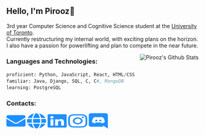 ## Hello, I'm Pirooz🖤

3rd year Computer Science and Cognitive Science student at the [University of Toronto](https://www.utoronto.ca/).  
Currently restructuring my internal world, with exciting plans on the horizon.  
I also have a passion for powerlifting and plan to compete in the near future.  

<img align='right' src="https://github-readme-stats.vercel.app/api?username=piroozb&theme=algolia&show_icons=true" alt="Pirooz's Github Stats"></img>

### Languages and Technologies:
```py
proficient: Python, JavaScript, React, HTML/CSS
familiar: Java, Django, SQL, C, C#, MongoDB
learning: PostgreSQL
```

### Contacts:
<a href="mailto:piroozsab@gmail.com" target="blank"><img src="logos/envelope.svg" height="40" width="50"/></a>
<a href="piroozbarkoosaraei.com" target="blank"><img src="logos/globe.svg" height="40" width="50"/></a>
<a href="https://www.linkedin.com/in/pirooz-barkoosaraei/" target="blank"><img src="logos/linkedin.svg" height="40" width="50"/></a>
<a href="https://www.instagram.com/pillscapsules/" target="blank"><img src="logos/instagram.svg" height="40" width="50"/></a>
<a href="https://discord.com/users/242061580970229761" target="blank"><img src="logos/discord.svg" height="40" width="50"/></a>
